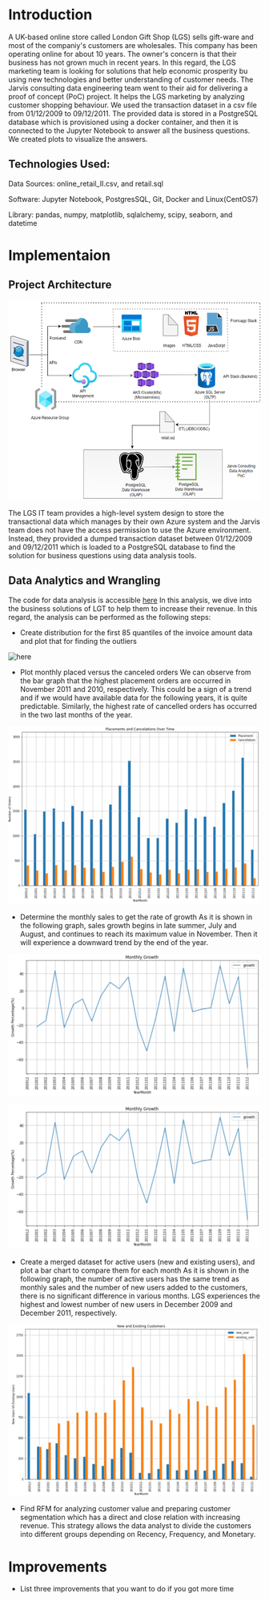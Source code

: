 # Introduction
A UK-based online store called London Gift Shop (LGS) sells gift-ware and most of the companiy's customers are
wholesales. This company has been operating online for about 10 years.
The owner's concern is that their business has not grown much in recent years. In this regard, the LGS marketing team
is looking for solutions that help economic prosperity bu using new technologies and better understanding of customer needs.
The Jarvis consulting data engineering team went to their aid for delivering a proof of concept (PoC) project.
It helps the LGS marketing by analyzing customer shopping behaviour. We used the transaction dataset in a csv file 
from 01/12/2009 to 09/12/2011. The provided data is stored in a PostgreSQL database which is provisioned using a docker 
container, and then it is connected to the Jupyter Notebook to answer all the business questions. We created plots 
to visualize the answers. 
## Technologies Used: 
Data Sources: online_retail_II.csv, and retail.sql

Software: Jupyter Notebook, PostgresSQL, Git, Docker and Linux(CentOS7)

Library: pandas, numpy, matplotlib, sqlalchemy, scipy, seaborn, and datetime
# Implementaion


## Project Architecture
<p align="center">
  <img src="https://github.com/halmasieh/-jarvis_data_eng_HomaAlmasieh/blob/develop/python_data_analytics/assets/Architecture_Data_Analytics.PNG" width="650" height="400" alt=""/>
</p>

The LGS IT team provides a high-level system design to store the transactional data which manages by their own Azure system and
the Jarvis team does not have the access permission to use the Azure environment. Instead, they provided a dumped transaction dataset
between 01/12/2009 and 09/12/2011 which is loaded to a 
PostgreSQL database to find the solution for business questions using data analysis tools.  


## Data Analytics and Wrangling
The code for data analysis is accessible [here](https://github.com/halmasieh/-jarvis_data_eng_HomaAlmasieh/blob/develop/python_data_analytics/python_data_wrangling/retail_data_analytics_wrangling.ipynb)
In this analysis, we dive into the business solutions of LGT to help them to increase their revenue. 
In this regard, the analysis can be performed as the following steps:
- Create distribution for the first 85 quantiles of the invoice amount data and plot that for finding the outliers




![here]()






- Plot monthly placed versus the canceled orders
We can observe from the bar graph that the highest placement orders are occurred in November 2011 
and 2010, respectively. This could be a sign of a trend and if we would have available data for the 
following years, it is quite predictable. Similarly, 
the highest rate of cancelled orders has occurred in the two last months of the year.




![here](https://github.com/halmasieh/-jarvis_data_eng_HomaAlmasieh/blob/develop/python_data_analytics/python_data_wrangling/data/placement_vs_canceled.PNG)





- Determine the monthly sales to get the rate of growth
As it is shown in the following graph, sales growth begins in late summer, July and August, and continues to reach its maximum value in November.
Then it will experience a downward trend by the end of the year.






![here](https://github.com/halmasieh/-jarvis_data_eng_HomaAlmasieh/blob/develop/python_data_analytics/python_data_wrangling/data/monthly_growth.PNG)






![here](https://github.com/halmasieh/-jarvis_data_eng_HomaAlmasieh/blob/develop/python_data_analytics/python_data_wrangling/data/monthly_growth.PNG)






- Create a merged dataset for active users (new and  existing users), and plot a bar chart to compare them for each month
As it is shown in the following graph,  the number of active users has the same trend as monthly sales and the number 
of new users added to the customers, there is no significant difference in various months. LGS experiences the highest and 
lowest number of new users in December 2009 and December 2011, respectively. 





![here](https://github.com/halmasieh/-jarvis_data_eng_HomaAlmasieh/blob/develop/python_data_analytics/python_data_wrangling/data/new_users_existing.PNG)





- Find RFM for analyzing customer value and preparing customer segmentation which has a direct and close relation 
with increasing revenue. This strategy allows the data analyst to divide the customers into different groups depending on 
Recency, Frequency, and Monetary. 



 
# Improvements
- List three improvements that you want to do if you got more time